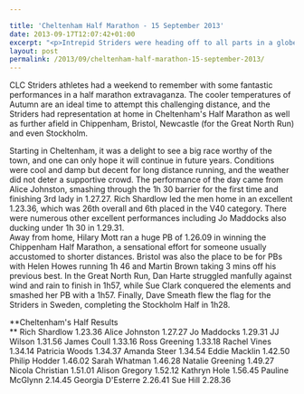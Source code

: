 ```yaml
---

title: 'Cheltenham Half Marathon - 15 September 2013'
date: 2013-09-17T12:07:42+01:00
excerpt: "<p>Intrepid Striders were heading off to all parts in a globe-trotting weekend of half marathon action. However, the main focus was, of course, on our home town for Cheltenham's Half Marathon. Dave Smeath takes the long view from sunny Stockholm.....</p>"
layout: post
permalink: /2013/09/cheltenham-half-marathon-15-september-2013/
---
```

CLC Striders athletes had a weekend to remember with some fantastic performances in a half marathon extravaganza. The cooler temperatures of Autumn are an ideal time to attempt this challenging distance, and the Striders had representation at home in Cheltenham's Half Marathon as well as further afield in Chippenham, Bristol, Newcastle (for the Great North Run) and even Stockholm.

Starting in Cheltenham, it was a delight to see a big race worthy of the town, and one can only hope it will continue in future years. Conditions were cool and damp but decent for long distance running, and the weather did not deter a supportive crowd. The performance of the day came from Alice Johnston, smashing through the 1h 30 barrier for the first time and finishing 3rd lady in 1.27.27. Rich Shardlow led the men home in an excellent 1.23.36, which was 26th overall and 6th placed in the V40 category. There were numerous other excellent performances including Jo Maddocks also ducking under 1h 30 in 1.29.31.  
Away from home, Hilary Mott ran a huge PB of 1.26.09 in winning the Chippenham Half Marathon, a sensational effort for someone usually accustomed to shorter distances. Bristol was also the place to be for PBs with Helen Howes running 1h 46 and Martin Brown taking 3 mins off his previous best. In the Great North Run, Dan Harte struggled manfully against wind and rain to finish in 1h57, while Sue Clark conquered the elements and smashed her PB with a 1h57. Finally, Dave Smeath flew the flag for the Striders in Sweden, completing the Stockholm Half in 1h28.

**Cheltenham's Half Results   
** Rich Shardlow 1.23.36 Alice Johnston 1.27.27 Jo Maddocks 1.29.31 JJ Wilson 1.31.56 James Coull 1.33.16 Ross Greening 1.33.18 Rachel Vines 1.34.14 Patricia Woods 1.34.37 Amanda Steer 1.34.54 Eddie Macklin 1.42.50 Philip Hodder 1.46.02 Sarah Whatman 1.46.28 Natalie Greening 1.49.27 Nicola Christian 1.51.01 Alison Gregory 1.52.12 Kathryn Hole 1.56.45 Pauline McGlynn 2.14.45 Georgia D'Esterre 2.26.41 Sue Hill 2.28.36
